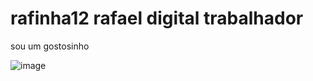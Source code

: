# rafinha12 rafael digital trabalhador

sou um gostosinho

![image](https://github.com/rafaelbecker27/rafinha12/assets/137083975/379cf218-b485-4eac-8913-11a3201bacf1)

